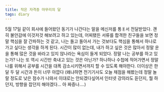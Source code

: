 ```yaml
---
title: 작은 자격증 마무리의 달
tags: diary
---
```


5월 17일
같이 회사에 들어왔던 동기가 나간다는 말을 메신저를 통ㅐ서 전달받았다. 괜히 불안감에 이것저것 해보려고 하고 있는데, 어찌됐든 서류를 합격한 친구들을 보면 정말 핵심을 잘 간파하는 것 같고, 나는 돌고 돌아서 가는 것보다도 핵심을 통해서 하나로 가고 싶다는 생각을 하게 된다. 시간이 많이 없는데, 내가 하고 싶은 것은 많아서 정말 운을 통해 많은 것을 바라고 있지 않나라는 욕심이 들게 되었다. 정말 나는 공부를 하고 있는가? 나는 또 역시 시간만 축내고 있는 것은 아닌가? 하나하나 수첩에 적어가면서 정말 나를 위해서 공부를 시간을 대폭 감소시키면서까지 할 수 있도록 해야한다. 더이상은 한 달 두 달 시간과 돈이 너무 아깝다 (왜냐하면 전기기사도 오늘 채점을 해봤는데 정말 놀랄 정도로 낮은 점수가 나와서 이대로는 안되겠다싶어서 인터넷 강의라도 듣던지, 뭘 하던지, 방향을 잡던지 해야겠다... 아 짜증나....)